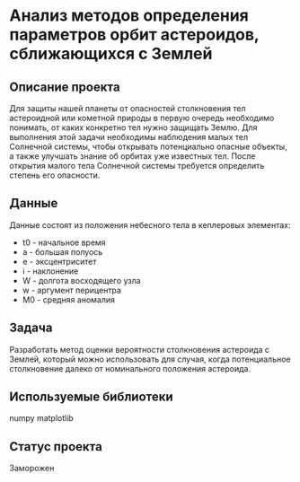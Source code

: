 # Анализ методов определения параметров орбит астероидов, сближающихся с Землей

## Описание проекта

Для защиты нашей планеты от опасностей столкновения тел астероидной или кометной природы в первую очередь необходимо понимать, от
каких конкретно тел нужно защищать Землю. Для выполнения этой задачи
необходимы наблюдения малых тел Солнечной системы, чтобы открывать
потенциально опасные объекты, а также улучшать знание об орбитах уже
известных тел. После открытия малого тела Солнечной системы требуется
определить степень его опасности.

## Данные

Данные состоят из положения небесного тела в кеплеровых элементах:
- t0 - начальное время
- a - большая полуось
- e - эксцентриситет
- i - наклонение
- W - долгота восходящего узла
- w - аргумент перицентра
- M0 - средняя аномалия


## Задача

Разработать метод оценки вероятности столкновения астероида с Землей, который можно использовать для случая, когда потенциальное столкновение далеко от номинального положения астероида.

## Используемые библиотеки
numpy matplotlib

## Статус проекта
Заморожен
